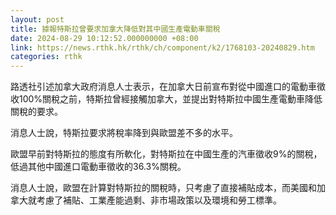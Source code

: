 ```yaml
---
layout: post
title: 據報特斯拉曾要求加拿大降低對其中國生產電動車關稅
date: 2024-08-29 10:12:52.000000000 +08:00
link: https://news.rthk.hk/rthk/ch/component/k2/1768103-20240829.htm
categories: rthk
---
```


路透社引述加拿大政府消息人士表示，在加拿大日前宣布對從中國進口的電動車徵收100%關稅之前，特斯拉曾經接觸加拿大，並提出對特斯拉中國生產電動車降低關稅的要求。

消息人士說，特斯拉要求將稅率降到與歐盟差不多的水平。

歐盟早前對特斯拉的態度有所軟化，對特斯拉在中國生產的汽車徵收9%的關稅，低過其他中國進口電動車徵收的36.3%關稅。

消息人士說，歐盟在計算對特斯拉的關稅時，只考慮了直接補貼成本，而美國和加拿大就考慮了補貼、工業產能過剩、非市場政策以及環境和勞工標準。
